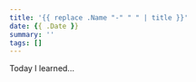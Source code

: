 ```yaml
---
title: '{{ replace .Name "-" " " | title }}'
date: {{ .Date }}
summary: ''
tags: []
---
```


Today I learned...
